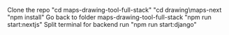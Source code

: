 Clone the repo
"cd maps-drawing-tool-full-stack"
"cd drawing\maps-next
"npm install"
Go back to folder maps-drawing-tool-full-stack
"npm run start:nextjs"
Split terminal
for backend run "npm run start:django"
